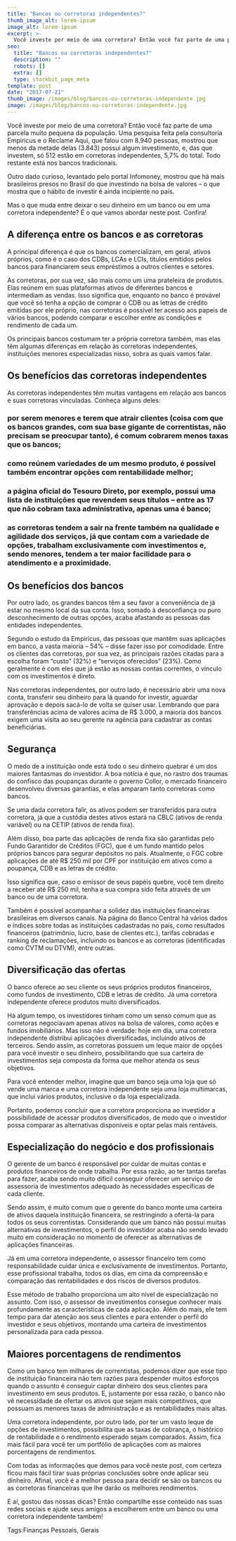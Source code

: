 ```yaml
---
title: "Bancos ou corretoras independentes?"
thumb_image_alt: lorem-ipsum
image_alt: lorem-ipsum
excerpt: >-
  Você investe por meio de uma corretora? Então você faz parte de uma parcela muito pequena da população. Uma pesquisa feita pela consultoria Empiricus e o Reclame Aqui, que falou com 8.940 pessoas, mostrou que menos da metade delas (3.843) possui algum investimento, e, das que investem, só 512 estão em corretoras independentes, 5,7% do total. Todo restante está nos bancos tradicionais.
seo:
  title: "Bancos ou corretoras independentes?"
  description: ""
  robots: []
  extra: []
  type: stackbit_page_meta
template: post
date: "2017-07-21"
thumb_image: /images/blog/bancos-ou-corretoras-independente.jpg
image: /images/blog/bancos-ou-corretoras-independente.jpg
---
```


Você investe por meio de uma corretora? Então você faz parte de uma parcela muito pequena da população. Uma pesquisa feita pela consultoria Empiricus e o Reclame Aqui, que falou com 8.940 pessoas, mostrou que menos da metade delas (3.843) possui algum investimento, e, das que investem, só 512 estão em corretoras independentes, 5,7% do total. Todo restante está nos bancos tradicionais.

Outro dado curioso, levantado pelo portal Infomoney, mostrou que há mais brasileiros presos no Brasil do que investindo na bolsa de valores – o que mostra que o hábito de investir é ainda incipiente no país.

Mas o que muda entre deixar o seu dinheiro em um banco ou em uma corretora independente? É o que vamos abordar neste post. Confira!

## A diferença entre os bancos e as corretoras

A principal diferença é que os bancos comercializam, em geral, ativos próprios, como é o caso dos CDBs, LCAs e LCIs, títulos emitidos pelos bancos para financiarem seus empréstimos a outros clientes e setores.

As corretoras, por sua vez, são mais como um uma prateleira de produtos. Elas reúnem em suas plataformas ativos de diferentes bancos e intermediam as vendas. Isso significa que, enquanto no banco é provável que você só tenha a opção de comprar o CDB ou as letras de crédito emitidas por ele próprio, nas corretoras é possível ter acesso aos papeis de vários bancos, podendo comparar e escolher entre as condições e rendimento de cada um.

Os principais bancos costumam ter a própria corretora também, mas elas têm algumas diferenças em relação às corretoras independentes, instituições menores especializadas nisso, sobra as quais vamos falar.

## Os benefícios das corretoras independentes

As corretoras independentes têm muitas vantagens em relação aos bancos e suas corretoras vinculadas. Conheça alguns deles:

### por serem menores e terem que atrair clientes (coisa com que os bancos grandes, com sua base gigante de correntistas, não precisam se preocupar tanto), é comum cobrarem menos taxas que os bancos;

### como reúnem variedades de um mesmo produto, é possível também encontrar opções com rentabilidade melhor;

### a página oficial do Tesouro Direto, por exemplo, possui uma lista de instituições que revendem seus títulos – entre as 17 que não cobram taxa administrativa, apenas uma é banco;

### as corretoras tendem a sair na frente também na qualidade e agilidade dos serviços, já que contam com a variedade de opções, trabalham exclusivamente com investimentos e, sendo menores, tendem a ter maior facilidade para o atendimento e a proximidade.

## Os benefícios dos bancos

Por outro lado, os grandes bancos têm a seu favor a conveniência de já estar no mesmo local da sua conta. Isso, somado à desconfiança ou puro desconhecimento de outras opções, acaba afastando as pessoas das entidades independentes.

Segundo o estudo da Empiricus, das pessoas que mantêm suas aplicações em banco, a vasta maioria – 54% – disse fazer isso por comodidade. Entre os clientes das corretoras, por sua vez, as principais razões citadas para a escolha foram “custo” (32%) e “serviços oferecidos” (23%). Como geralmente é com eles que já estão as nossas contas correntes, o vínculo com os investimentos é direto.

Nas corretoras independentes, por outro lado, é necessário abrir uma nova conta, transferir seu dinheiro para lá quando for investir, aguardar aprovação e depois sacá-lo de volta se quiser usar. Lembrando que para transferências acima de valores acima de R$ 3.000, a maioria dos bancos exigem uma visita ao seu gerente na agência para cadastrar as contas beneficiárias.

## Segurança

O medo de a instituição onde está todo o seu dinheiro quebrar é um dos maiores fantasmas do investidor. A boa notícia é que, no rastro dos traumas do confisco das poupanças durante o governo Collor, o mercado financeiro desenvolveu diversas garantias, e elas amparam tanto corretoras como bancos.

Se uma dada corretora falir, os ativos podem ser transferidos para outra corretora, já que a custódia destes ativos estará na CBLC (ativos de renda variável) ou na CETIP (ativos de renda fixa).

Além disso, boa parte das aplicações de renda fixa são garantidas pelo Fundo Garantidor de Créditos (FGC), que é um fundo mantido pelos próprios bancos para segurar depósitos no país. Atualmente, o FGC cobre aplicações de até R$ 250 mil por CPF por instituição em ativos como a poupança, CDB e as letras de crédito.

Isso significa que, caso o emissor de seus papéis quebre, você tem direito a receber até R$ 250 mil, tenha a sua compra sido feita através de um banco ou de uma corretora.

Também é possível acompanhar a solidez das instituições financeiras brasileiras em diversos canais. Na página do Banco Central há vários dados e índices sobre todas as instituições cadastradas no país, como resultados financeiros (patrimônio, lucro, base de clientes etc.), tarifas cobradas e ranking de reclamações, incluindo os bancos e as corretoras (identificadas como CVTM ou DTVM), entre outras.

## Diversificação das ofertas

O banco oferece ao seu cliente os seus próprios produtos financeiros, como fundos de investimento, CDB e letras de crédito. Já uma corretora independente oferece produtos muito diversificados.

Há algum tempo, os investidores tinham como um senso comum que as corretoras negociavam apenas ativos na bolsa de valores, como ações e fundos imobiliários. Mas isso não é verdade: hoje em dia, uma corretora independente distribui aplicações diversificadas, incluindo ativos de terceiros. Sendo assim, as corretoras possuem um leque maior de opções para você investir o seu dinheiro, possibilitando que sua carteira de investimentos seja composta da forma que melhor atenda os seus objetivos.

Para você entender melhor, imagine que um banco seja uma loja que só vende uma marca e uma corretora independente seja uma loja multimarcas, que inclui vários produtos, inclusive o da loja especializada.

Portanto, podemos concluir que a corretora proporciona ao investidor a possibilidade de acessar produtos diversificados, de modo que o investidor possa comparar as alternativas disponíveis e optar pelas mais rentáveis.

## Especialização do negócio e dos profissionais

O gerente de um banco é responsável por cuidar de muitas contas e produtos financeiros de onde trabalha. Por essa razão, ao ter tantas tarefas para fazer, acaba sendo muito difícil conseguir oferecer um serviço de assessoria de investimentos adequado às necessidades específicas de cada cliente.

Sendo assim, é muito comum que o gerente do banco monte uma carteira de ativos daquela instituição financeira, se restringindo a ofertá-la para todos os seus correntistas. Considerando que um banco não possui muitas alternativas de investimentos, o perfil do investidor acaba não sendo levado muito em consideração no momento de oferecer as alternativas de aplicações financeiras.

Já em uma corretora independente, o assessor financeiro tem como responsabilidade cuidar única e exclusivamente de investimentos. Portanto, esse profissional trabalha, todos os dias, em cima da compreensão e comparação das rentabilidades e dos riscos de diversos produtos.

Esse método de trabalho proporciona um alto nível de especialização no assunto. Com isso, o assessor de investimentos consegue conhecer mais profundamente as características de cada aplicação. Além do mais, ele tem tempo para dar atenção aos seus clientes e para entender o perfil do investidor e seus objetivos, montando uma carteira de investimentos personalizada para cada pessoa.

## Maiores porcentagens de rendimentos

Como um banco tem milhares de correntistas, podemos dizer que esse tipo de instituição financeira não tem razões para despender muitos esforços quando o assunto é conseguir captar dinheiro dos seus clientes para investimento em seus produtos. E, justamente por essa razão, o banco não vê necessidade de ofertar os ativos que sejam mais competitivos, que possuam as menores taxas de administração e as rentabilidades mais altas.

Uma corretora independente, por outro lado, por ter um vasto leque de opções de investimentos, possibilita que as taxas de cobrança, o histórico de rentabilidade e o rendimento esperado sejam comparados. Assim, fica mais fácil para você ter um portfólio de aplicações com as maiores porcentagens de rendimentos.

Com todas as informações que demos para você neste post, com certeza ficou mais fácil tirar suas próprias conclusões sobre onde aplicar seu dinheiro. Afinal, você é a melhor pessoa para decidir se são os bancos ou as corretoras financeiras que lhe darão os melhores rendimentos.

E aí, gostou das nossas dicas? Então compartilhe esse conteúdo nas suas redes sociais e ajude seus amigos a escolherem entre um banco ou uma corretora independente também!

Tags:Finanças Pessoais, Gerais
